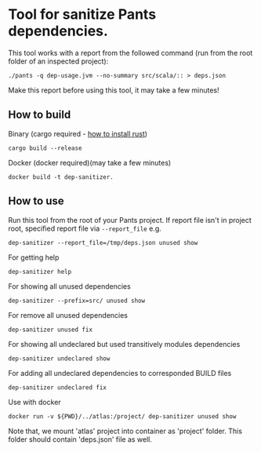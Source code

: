
# Tool for sanitize Pants dependencies.

This tool works with a report from the followed command (run from the root folder of an inspected project):

    ./pants -q dep-usage.jvm --no-summary src/scala/:: > deps.json
     
Make this report before using this tool, it may take a few minutes!

## How to build

Binary (cargo required - [how to install rust](https://www.rust-lang.org/tools/install))

    cargo build --release
    
Docker (docker required)(may take a few minutes)

    docker build -t dep-sanitizer.
    
    
## How to use

Run this tool from the root of your Pants project. If report file isn't in project root, 
specified report file via `--report_file` e.g.

    dep-sanitizer --report_file=/tmp/deps.json unused show 

For getting help

    dep-sanitizer help    
    
For showing all unused dependencies

    dep-sanitizer --prefix=src/ unused show 
    
For remove all unused dependencies

    dep-sanitizer unused fix
    
For showing all undeclared but used transitively modules dependencies

    dep-sanitizer undeclared show 
    
For adding all undeclared dependencies to corresponded BUILD files

    dep-sanitizer undeclared fix
    
Use with docker 

    docker run -v ${PWD}/../atlas:/project/ dep-sanitizer unused show 
  
Note that, we mount 'atlas' project into container as 'project' folder. This folder 
should contain 'deps.json' file as well.   
    

    
